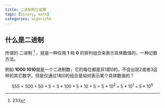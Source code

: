 ```yaml
---
title: 二进制和位运算
tags: [binary, math]
categories: algorithm
---
```


## 什么是二进制

所谓的 二进制 [^1] ，就是一种仅用 **1** 和 **0** 的排列组合来表示具体数值的，一种记数方法。

例如 **1000 1010**就是一个二进制数，它的每位都是非1即0的，不会出现2或者3这样的其它数字。但是仅通过1和0的组合是如何表示某个具体数值的？

```math
555=500+50+5=5*100+5*10+5=5*10^2+5*10^1+5*10^0
```

[^1]: 233